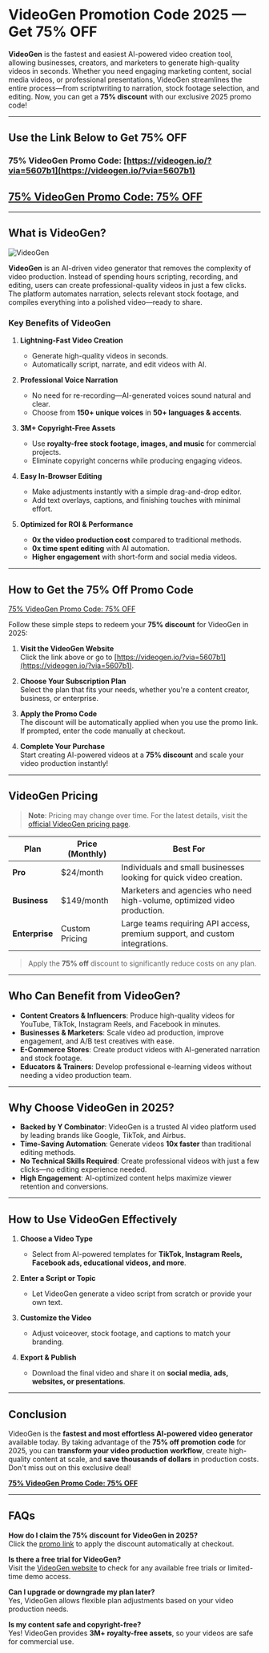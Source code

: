# VideoGen Promotion Code 2025 — Get 75% OFF

**VideoGen** is the fastest and easiest AI-powered video creation tool, allowing businesses, creators, and marketers to generate high-quality videos in seconds. Whether you need engaging marketing content, social media videos, or professional presentations, VideoGen streamlines the entire process—from scriptwriting to narration, stock footage selection, and editing. Now, you can get a **75% discount** with our exclusive 2025 promo code!

---

## Use the Link Below to Get 75% OFF

### 75% VideoGen Promo Code: [https://videogen.io/?via=5607b1](https://videogen.io/?via=5607b1)

## [75% VideoGen Promo Code: 75% OFF](https://videogen.io/?via=5607b1)

---

## What is VideoGen?

![VideoGen](https://encrypted-tbn0.gstatic.com/images?q=tbn:ANd9GcRdV8vSHRgmD9D7FeSyhjYiR3lCxQch2zBw7Q&s)

**VideoGen** is an AI-driven video generator that removes the complexity of video production. Instead of spending hours scripting, recording, and editing, users can create professional-quality videos in just a few clicks. The platform automates narration, selects relevant stock footage, and compiles everything into a polished video—ready to share.

### Key Benefits of VideoGen

1. **Lightning-Fast Video Creation**  
   - Generate high-quality videos in seconds.  
   - Automatically script, narrate, and edit videos with AI.  

2. **Professional Voice Narration**  
   - No need for re-recording—AI-generated voices sound natural and clear.  
   - Choose from **150+ unique voices** in **50+ languages & accents**.  

3. **3M+ Copyright-Free Assets**  
   - Use **royalty-free stock footage, images, and music** for commercial projects.  
   - Eliminate copyright concerns while producing engaging videos.  

4. **Easy In-Browser Editing**  
   - Make adjustments instantly with a simple drag-and-drop editor.  
   - Add text overlays, captions, and finishing touches with minimal effort.  

5. **Optimized for ROI & Performance**  
   - **0x the video production cost** compared to traditional methods.  
   - **0x time spent editing** with AI automation.  
   - **Higher engagement** with short-form and social media videos.

---

## How to Get the 75% Off Promo Code

[75% VideoGen Promo Code: 75% OFF](https://videogen.io/?via=5607b1)

Follow these simple steps to redeem your **75% discount** for VideoGen in 2025:

1. **Visit the VideoGen Website**  
   Click the link above or go to [https://videogen.io/?via=5607b1](https://videogen.io/?via=5607b1).  

2. **Choose Your Subscription Plan**  
   Select the plan that fits your needs, whether you're a content creator, business, or enterprise.  

3. **Apply the Promo Code**  
   The discount will be automatically applied when you use the promo link. If prompted, enter the code manually at checkout.  

4. **Complete Your Purchase**  
   Start creating AI-powered videos at a **75% discount** and scale your video production instantly!

---

## VideoGen Pricing

> **Note**: Pricing may change over time. For the latest details, visit the [official VideoGen pricing page](https://videogen.io/?via=5607b1).

| Plan           | Price (Monthly) | Best For                                                         |
|----------------|-----------------|-------------------------------------------------------------------|
| **Pro**    | \$24/month       | Individuals and small businesses looking for quick video creation. |
| **Business**        | \$149/month       | Marketers and agencies who need high-volume, optimized video production. |
| **Enterprise** | Custom Pricing  | Large teams requiring API access, premium support, and custom integrations. |

> Apply the **75% off** discount to significantly reduce costs on any plan.

---

## Who Can Benefit from VideoGen?

- **Content Creators & Influencers**: Produce high-quality videos for YouTube, TikTok, Instagram Reels, and Facebook in minutes.  
- **Businesses & Marketers**: Scale video ad production, improve engagement, and A/B test creatives with ease.  
- **E-Commerce Stores**: Create product videos with AI-generated narration and stock footage.  
- **Educators & Trainers**: Develop professional e-learning videos without needing a video production team.  

---

## Why Choose VideoGen in 2025?

- **Backed by Y Combinator**: VideoGen is a trusted AI video platform used by leading brands like Google, TikTok, and Airbus.  
- **Time-Saving Automation**: Generate videos **10x faster** than traditional editing methods.  
- **No Technical Skills Required**: Create professional videos with just a few clicks—no editing experience needed.  
- **High Engagement**: AI-optimized content helps maximize viewer retention and conversions.  

---

## How to Use VideoGen Effectively

1. **Choose a Video Type**  
   - Select from AI-powered templates for **TikTok, Instagram Reels, Facebook ads, educational videos, and more**.  

2. **Enter a Script or Topic**  
   - Let VideoGen generate a video script from scratch or provide your own text.  

3. **Customize the Video**  
   - Adjust voiceover, stock footage, and captions to match your branding.  

4. **Export & Publish**  
   - Download the final video and share it on **social media, ads, websites, or presentations**.  

---

## Conclusion

VideoGen is the **fastest and most effortless AI-powered video generator** available today. By taking advantage of the **75% off promotion code** for 2025, you can **transform your video production workflow**, create high-quality content at scale, and **save thousands of dollars** in production costs. Don't miss out on this exclusive deal!

[**75% VideoGen Promo Code: 75% OFF**](https://videogen.io/?via=5607b1)

---

## FAQs

**How do I claim the 75% discount for VideoGen in 2025?**  
Click the [promo link](https://videogen.io/?via=5607b1) to apply the discount automatically at checkout.

**Is there a free trial for VideoGen?**  
Visit the [VideoGen website](https://videogen.io/?via=5607b1) to check for any available free trials or limited-time demo access.

**Can I upgrade or downgrade my plan later?**  
Yes, VideoGen allows flexible plan adjustments based on your video production needs.

**Is my content safe and copyright-free?**  
Yes! VideoGen provides **3M+ royalty-free assets**, so your videos are safe for commercial use.
